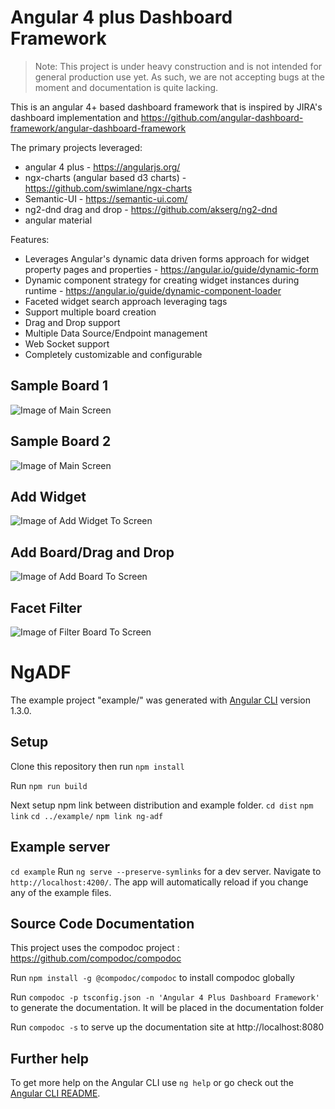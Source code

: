 

# Angular 4 plus Dashboard Framework

> Note: This project is under heavy construction and is not intended for general production use yet. As such, we are not accepting bugs at the moment and documentation is quite lacking.

This is an angular 4+ based dashboard framework that is inspired by JIRA's dashboard implementation and https://github.com/angular-dashboard-framework/angular-dashboard-framework

The primary projects leveraged:
* angular 4 plus - https://angularjs.org/
* ngx-charts (angular based d3 charts) - https://github.com/swimlane/ngx-charts
* Semantic-UI - https://semantic-ui.com/
* ng2-dnd drag and drop - https://github.com/akserg/ng2-dnd
* angular material

Features:
* Leverages Angular's dynamic data driven forms approach for widget property pages and properties - https://angular.io/guide/dynamic-form
* Dynamic component strategy for creating widget instances during runtime - https://angular.io/guide/dynamic-component-loader
* Faceted widget search approach leveraging tags
* Support multiple board creation
* Drag and Drop support
* Multiple Data Source/Endpoint management
* Web Socket support
* Completely customizable and configurable

## Sample Board 1
![Image of Main Screen](https://github.com/catalogicsoftware/Angular-2-Dashboard-Framework/blob/master/documentation/images/sb1.png)

## Sample Board 2
![Image of Main Screen](https://github.com/catalogicsoftware/Angular-2-Dashboard-Framework/blob/master/documentation/images/sb2.png)

## Add Widget
![Image of Add Widget To Screen](https://github.com/catalogicsoftware/Angular-2-Dashboard-Framework/blob/master//documentation/gifs/add.gif)

## Add Board/Drag and Drop
![Image of Add Board To Screen](https://github.com/catalogicsoftware/Angular-2-Dashboard-Framework/blob/master//documentation/gifs/add-board.gif)

## Facet Filter
![Image of Filter Board To Screen](https://github.com/catalogicsoftware/Angular-2-Dashboard-Framework/blob/master//documentation/gifs/filter.gif)


# NgADF

The example project "example/" was generated with [Angular CLI](https://github.com/angular/angular-cli) version 1.3.0.

## Setup

Clone this repository then run `npm install`

Run `npm run build`

Next setup npm link between distribution and example folder.
`cd dist`
`npm link`
`cd ../example/`
`npm link ng-adf`

## Example server

`cd example`
Run `ng serve --preserve-symlinks` for a dev server.
Navigate to `http://localhost:4200/`. The app will automatically reload if you change any of the example files.


## Source Code Documentation

This project uses the compodoc project : https://github.com/compodoc/compodoc

Run `npm install -g @compodoc/compodoc` to install compodoc globally

Run `compodoc -p tsconfig.json -n 'Angular 4 Plus Dashboard Framework'` to generate the documentation. It will be placed in the documentation folder

Run `compodoc -s` to serve up the documentation site at http://localhost:8080


## Further help

To get more help on the Angular CLI use `ng help` or go check out the [Angular CLI README](https://github.com/angular/angular-cli/blob/master/README.md).

